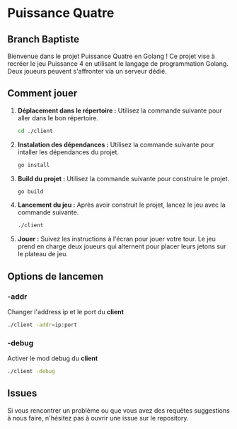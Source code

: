 # Puissance Quatre

## Branch Baptiste

Bienvenue dans le projet Puissance Quatre en Golang !
Ce projet vise à recréer le  jeu Puissance 4 en utilisant le langage de programmation Golang. 
Deux joueurs peuvent s'affronter via un serveur dédié.

## Comment jouer

1. **Déplacement dans le répertoire :** Utilisez la commande suivante pour aller dans le bon répertoire.
    ```bash
    cd ./client
    ```
   
2. **Instalation des dépendances :** Utilisez la commande suivante pour intaller les dépendances du projet.
    ```bash
    go install
    ```

3. **Build du projet :** Utilisez la commande suivante pour construire le projet.
    ```bash
    go build
    ```

4. **Lancement du jeu :** Après avoir construit le projet, lancez le jeu avec la commande suivante.
    ```bash
    ./client
    ```

5. **Jouer :** Suivez les instructions à l'écran pour jouer votre tour. Le jeu prend en charge deux joueurs qui 
alternent pour placer leurs jetons sur le plateau de jeu.


## Options de lancemen
### -addr
Changer l'address ip et le port du **client**
```bash
./client -addr=ip:port
```
### -debug
Activer le mod debug du **client**
```bash
./client -debug
```


## Issues

Si vous rencontrer un problème ou que vous avez des requêtes suggestions à nous faire, n'hésitez pas à ouvrir une issue sur le repository.
